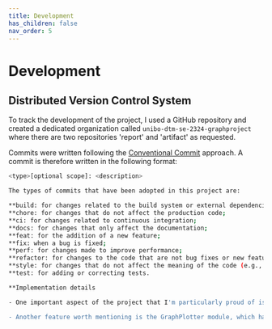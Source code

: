 ```yaml
---
title: Development
has_children: false
nav_order: 5
---
```


# Development

## Distributed Version Control System
To track the development of the project, I used a GitHub repository and created a dedicated organization called `unibo-dtm-se-2324-graphproject` where there are two repositories 'report' and 'artifact' as requested.

Commits were written following the [Conventional Commit](https://www.conventionalcommits.org/en/v1.0.0/) approach. A commit is therefore written in the following format:

```bash
<type>[optional scope]: <description>

The types of commits that have been adopted in this project are:

**build: for changes related to the build system or external dependencies;
**chore: for changes that do not affect the production code;
**ci: for changes related to continuous integration;
**docs: for changes that only affect the documentation;
**feat: for the addition of a new feature;
**fix: when a bug is fixed;
**perf: for changes made to improve performance;
**refactor: for changes to the code that are not bug fixes or new features (e.g., moving a method from one class to another);
**style: for changes that do not affect the meaning of the code (e.g., removing white spaces, formatting);
**test: for adding or correcting tests.

**Implementation details

- One important aspect of the project that I'm particularly proud of is the TutorRecommendation class, which efficiently filters tutors based on user preferences like age, mode of tutoring (remote or in-person), and location. This class significantly improved the response time of the recommendation engine.

- Another feature worth mentioning is the GraphPlotter module, which handles user input for mathematical equations and dynamically generates the corresponding graph. It provides users with an intuitive interface for visualizing equations and supports different types of graphs with minimal input.
